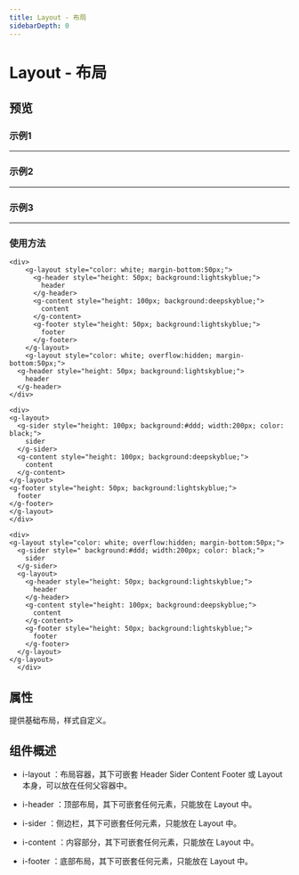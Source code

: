 ```yaml
---
title: Layout - 布局
sidebarDepth: 0
---
```

# Layout - 布局
## 预览
### 示例1
---
<ClientOnly>
  <layout-demos></layout-demos>
</ClientOnly>

### 示例2
---
<ClientOnly>
  <layout-demos2></layout-demos2>
</ClientOnly>

### 示例3
---
<ClientOnly>
  <layout-demos3></layout-demos3>
</ClientOnly>

### 使用方法

``` vue
<div>
    <g-layout style="color: white; margin-bottom:50px;">
      <g-header style="height: 50px; background:lightskyblue;">
        header
      </g-header>
      <g-content style="height: 100px; background:deepskyblue;">
        content
      </g-content>
      <g-footer style="height: 50px; background:lightskyblue;">
        footer
      </g-footer>
    </g-layout>
    <g-layout style="color: white; overflow:hidden; margin-bottom:50px;">
  <g-header style="height: 50px; background:lightskyblue;">
    header
  </g-header>
</div>
```
  ``` vue
  <div>
  <g-layout>
    <g-sider style="height: 100px; background:#ddd; width:200px; color: black;">
      sider
    </g-sider>
    <g-content style="height: 100px; background:deepskyblue;">
      content
    </g-content>
  </g-layout>
  <g-footer style="height: 50px; background:lightskyblue;">
    footer
  </g-footer>
</g-layout>
</div>
```
``` vue
<div>
<g-layout style="color: white; overflow:hidden; margin-bottom:50px;">
  <g-sider style=" background:#ddd; width:200px; color: black;">
    sider
  </g-sider>
  <g-layout>
    <g-header style="height: 50px; background:lightskyblue;">
      header
    </g-header>
    <g-content style="height: 100px; background:deepskyblue;">
      content
    </g-content>
    <g-footer style="height: 50px; background:lightskyblue;">
      footer
    </g-footer>
  </g-layout>
</g-layout>
  </div>
```
## 属性
提供基础布局，样式自定义。

## 组件概述
* i-layout ：布局容器，其下可嵌套 Header Sider Content Footer 或 Layout 本身，可以放在任何父容器中。

* i-header ：顶部布局，其下可嵌套任何元素，只能放在 Layout 中。

* i-sider ：侧边栏，其下可嵌套任何元素，只能放在 Layout 中。

* i-content ：内容部分，其下可嵌套任何元素，只能放在 Layout 中。

* i-footer ：底部布局，其下可嵌套任何元素，只能放在 Layout 中。
